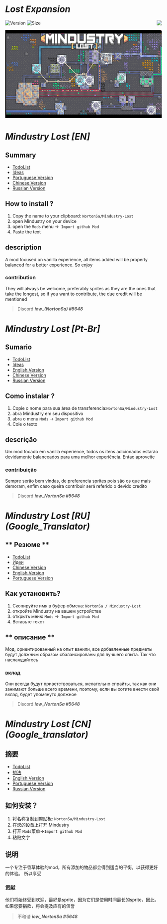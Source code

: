 # ***Lost Expansion*** 
<img src="https://img.shields.io/github/stars/NortonSA/Mindustry-lost?style=social" align="right" />

![Version](https://img.shields.io/github/v/tag/NortonSa/Mindustry-Lost?color=1&label=release)
![Size](https://img.shields.io/github/repo-size/NortonSA/Mindustry-Lost)


![Logo](Github/Github-Background/ReadmeBackground.png)

# *Mindustry Lost [<a name="en"></a>EN]* 
## **Summary**

* [TodoList](https://github.com/NortonSa/Mindustry-Lost/blob/master/TODO.md)
* [Ideas](https://github.com/NortonSa/Mindustry-Lost)
* [Portuguese Version](#Pt-br)
* [Chinese Version](#Cn)
* [Russian Version](#Ru)

## How to install ?

1. Copy the name to your clipboard: `NortonSa/Mindustry-Lost`
2. open Mindustry on your device
3. open the `Mods` menu ->` Import github Mod`
4. Paste the text

## **description**

A mod focused on vanilla experience, all items added will be properly balanced for a better experience. So enjoy

### contribution
They will always be welcome, preferably sprites as they are the ones that take the longest, so if you want to contribute, the due credit will be mentioned
> Discord ***iow_(NortonSa) #5648***
# *Mindustry Lost [<a name="Pt-br"></a>Pt-Br]*

## **Sumario**

* [TodoList](https://github.com/NortonSa/Mindustry-Lost/blob/master/TODO.md)
* [Ideas](https://github.com/NortonSa/Mindustry-Lost)
* [English Version](#en)
* [Chinese Version](#Cn)
* [Russian Version](#Ru)

## Como instalar ?

1. Copie o nome para sua área de transferencia:`NortonSa/Mindustry-Lost`
2. abra Mindustry em seu dispositivo
3. abra o menu  `Mods` -> `Import github Mod`
4. Cole o texto  

## **descrição**
	
Um mod focado em vanilla experience, todos os itens adicionados estarão devidamente balanceados para uma melhor experiência. Entao aproveite


### contribuição
Sempre serão bem vindas, de preferencia sprites pois são os que mais demoram, enfim caso queira contribuir será referido o devido credito
> Discord **_iow_NortonSa #5648_**

# *Mindustry Lost [<a name="Ru"></a>RU] (Google_Translator)*

## ** Резюме **
* [TodoList](https://github.com/NortonSa/Mindustry-Lost/blob/master/TODO.md)
* [Идеи](https://github.com/NortonSa/Mindustry-Lost)
* [Chinese Version](#Cn)
* [English Version](#en)
* [Portuguese Version](#Pt-br)

## Как установить?

1. Скопируйте имя в буфер обмена: `NortonSa / Mindustry-Lost`
2. откройте Mindustry на вашем устройстве
3. открыть меню `Mods` ->` Import github Mod`
4. Вставьте текст

## ** описание **

Мод, ориентированный на опыт ванили, все добавленные предметы будут должным образом сбалансированы для лучшего опыта. Так что наслаждайтесь


### вклад
Они всегда будут приветствоваться, желательно спрайты, так как они занимают больше всего времени, поэтому, если вы хотите внести свой вклад, будет упомянуто должное
> Discord **_iow_NortonSa #5648_**



# *Mindustry Lost [<a name="Cn"></a>CN] (Google_translator)*

## **摘要**
* [TodoList](https://github.com/NortonSa/Mindustry-Lost/blob/master/TODO.md)
* [想法](https://github.com/NortonSa/Mindustry-Lost)
* [English Version](#en)
* [Portuguese Version](#Pt-br)
* [Russian Version](＃Ru)

## **如何安装？**

1. 将名称复制到剪贴板: `NortonSa/Mindustry-Lost`
2. 在您的设备上打开 Mindustry
3. 打开 `Mods`菜单->`Import github Mod`
4. 粘贴文字

## **说明**

一个专注于香草体验的mod，所有添加的物品都会得到适当的平衡，以获得更好的体验。 所以享受


### 贡献
他们将始终受到欢迎，最好是sprite，因为它们是使用时间最长的sprite，因此，如果您要捐款，将会提及应有的信誉
>不和谐 **_iow_NortonSa＃5648_**
